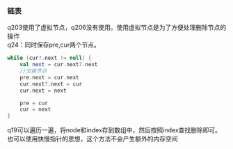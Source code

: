 ### 链表

q203使用了虚拟节点，q206没有使用。使用虚拟节点是为了方便处理删除节点的操作  
q24：同时保存pre,cur两个节点。
```kotlin
while (cur?.next != null) {
    val next = cur.next?.next
    //交换节点
    pre.next = cur.next
    cur.next?.next = cur
    cur.next = next

    pre = cur
    cur = next
}
```

q19可以遍历一遍，将node和index存到数组中，然后按照index查找删除即可。
也可以使用快慢指针的思想，这个方法不会产生额外的内存空间